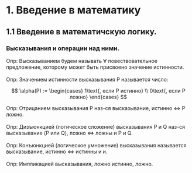 # 1. Введение в математику

## 1.1 Введение в математичскую логику.

### Высказывания и операции над ними.

Опр: Высказыванием будем называть $\forall$ повествовательное предложение, которому может быть присвоено значение истинности.<br><br>
Опр: Значением истинности высказывания $\text{P}$ называется число:

$$
\alpha(P) := \begin{cases}
1\text{, если P истинно} \\
0\text{, если P ложно} \end{cases} 
$$

Опр: Отрицанием высказывания $\text{P}$ наз-ся высказывание, истинно <=> P ложно.<br><br>
Опр: Дизъюнкцией (логическое сложение) высказывания P и Q наз-ся высказывание (P или Q), ложно <=> ложны и P и Q.<br><br>
Опр: Конъюнкцией (логическое умножение) высказывания называется высказывание, истинно <=> истинны и и.<br><br>
Опр: Импликацией высказывания, ложно истинно, ложно.
